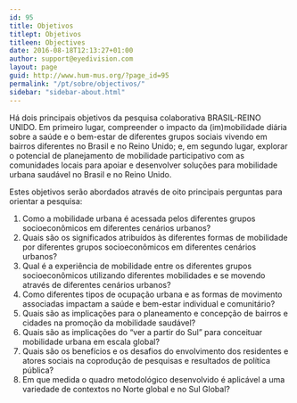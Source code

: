 ```yaml
---
id: 95
title: Objetivos
titlept: Objetivos
titleen: Objectives
date: 2016-08-18T12:13:27+01:00
author: support@eyedivision.com
layout: page
guid: http://www.hum-mus.org/?page_id=95
permalink: "/pt/sobre/objectivos/"
sidebar: "sidebar-about.html"
---
```

Há dois principais objetivos da pesquisa colaborativa BRASIL-REINO UNIDO. Em primeiro lugar, compreender o impacto da (im)mobilidade diária sobre a saúde e o bem-estar de diferentes grupos sociais vivendo em bairros diferentes no Brasil e no Reino Unido; e, em segundo lugar, explorar o potencial de planejamento de mobilidade participativo com as comunidades locais para apoiar e desenvolver soluções para mobilidade urbana saudável no Brasil e no Reino Unido.

Estes objetivos serão abordados através de oito principais perguntas para orientar a pesquisa:

  1. Como a mobilidade urbana é acessada pelos diferentes grupos socioeconômicos em diferentes cenários urbanos?
  2. Quais são os significados atribuídos às diferentes formas de mobilidade por diferentes grupos socioeconômicos em diferentes cenários urbanos?
  3. Qual é a experiência de mobilidade entre os diferentes grupos socioeconômicos utilizando diferentes mobilidades e se movendo através de diferentes cenários urbanos?
  4. Como diferentes tipos de ocupação urbana e as formas de movimento associadas impactam a saúde e bem-estar individual e comunitário?
  5. Quais são as implicações para o planeamento e concepção de bairros e cidades na promoção da mobilidade saudável?
  6. Quais são as implicações do “ver a partir do Sul” para conceituar mobilidade urbana em escala global?
  7. Quais são os benefícios e os desafios do envolvimento dos residentes e atores sociais na coprodução de pesquisas e resultados de política pública?
  8. Em que medida o quadro metodológico desenvolvido é aplicável a uma variedade de contextos no Norte global e no Sul Global?